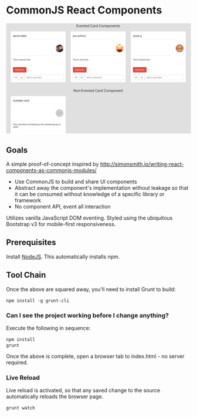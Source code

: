 # CommonJS React Components

![Image](screenshot.png?raw=true "screenshot")

## Goals

A simple proof-of-concept inspired by http://simonsmith.io/writing-react-components-as-commonjs-modules/

- Use CommonJS to build and share UI components
- Abstract away the component's implementation without leakage so that it can be consumed without knowledge of a 
specific library or framework
- No component API, event all interaction

Utilizes vanilla JavaScript DOM eventing. Styled using the ubiquitous Bootstrap v3 for mobile-first responsiveness.

## Prerequisites

Install [NodeJS](http://nodejs.org/download/). This automatically installs npm.

## Tool Chain

Once the above are squared away, you'll need to install Grunt to build:

    npm install -g grunt-cli

### Can I see the project working before I change anything?

Execute the following in sequence:

    npm install
    grunt

Once the above is complete, open a browser tab to index.html - no server required.

### Live Reload

Live reload is activated, so that any saved change to the source automatically reloads the browser page.

    grunt watch
    